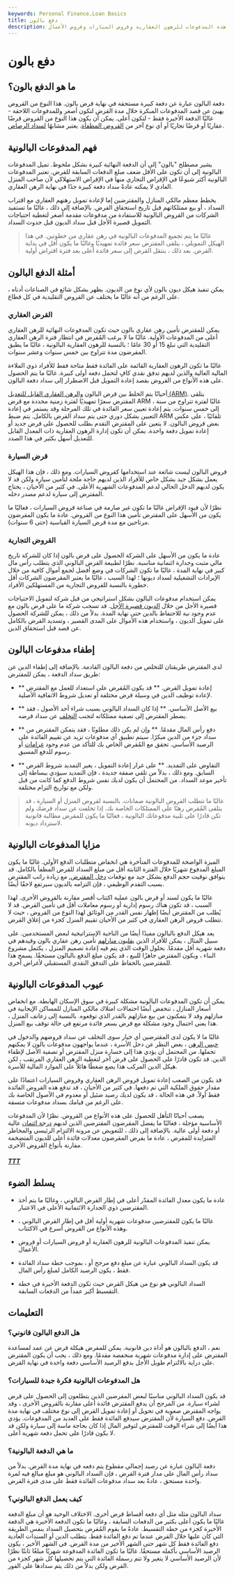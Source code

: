 ```yaml
---
keywords: Personal Finance,Loan Basics
title: دفع بالون
description: السداد بالبالون هو دفعة لمرة واحدة أكبر من المعتاد في نهاية القرض. تستخدم هذه المدفوعات للرهون العقارية وقروض السيارات وقروض الأعمال.
---
```


# دفع بالون
## ما هو الدفع بالون؟

دفعة البالون عبارة عن دفعة كبيرة مستحقة في نهاية قرض بالون. هذا النوع من القروض يهيئ عن قصد المدفوعات المبكرة خلال مدة القرض لتكون أصغر وللمدفوعات اللاحقة - غالبًا الدفعة الأخيرة فقط - لتكون أعلى. يمكن أن يكون هذا النوع من القروض قرضًا عقاريًا أو قرضًا تجاريًا أو أي نوع آخر من [القروض المطفأة](/amortized_loan). يعتبر مشابهًا [لسداد الرصاص](/bulletrepayment).

## فهم المدفوعات البالونية

يشير مصطلح "بالون" إلى أن الدفعة النهائية كبيرة بشكل ملحوظ. تميل المدفوعات البالونية إلى أن تكون على الأقل ضعف مبلغ الدفعات السابقة للقرض. تعتبر المدفوعات البالونية أكثر شيوعًا في الإقراض التجاري منها في الإقراض الاستهلاكي لأن صاحب المنزل العادي لا يمكنه عادةً سداد دفعة كبيرة جدًا في نهاية الرهن العقاري.

يخطط معظم مالكي المنازل والمقترضين إما لإعادة تمويل رهنهم العقاري مع اقتراب السداد ، أو بيع ممتلكاتهم قبل تاريخ استحقاق القرض. بالإضافة إلى ذلك ، غالبًا ما تستفيد الشركات من القروض البالونية للاستفادة من مدفوعات مقدمة أصغر لتغطية احتياجات التمويل قصيرة الأجل قبل سداد الديون قبل حدوث السداد.

> غالبًا ما يتم تجميع المدفوعات البالونية في رهن عقاري من خطوتين. في هذا الهيكل التمويلي ، يتلقى المقترض سعر فائدة تمهيديًا وغالبًا ما يكون أقل في بداية القرض. بعد ذلك ، ينتقل القرض إلى سعر فائدة أعلى بعد فترة اقتراض أولية.

>

## أمثلة الدفع البالون

يمكن تنفيذ هيكل ديون بالون لأي نوع من الديون. يظهر بشكل شائع في الصناعات أدناه ، على الرغم من أنه غالبًا ما يختلف عن القروض التقليدية في كل قطاع.

### القرض العقاري

يمكن للمقترض تأمين رهن عقاري بالون حيث تكون المدفوعات النهائية للرهن العقاري أعلى من المدفوعات الأولية. غالبًا ما لا يرغب المُقرض في انتظار فترة الرهن العقاري التقليدية التي تبلغ 15 أو 30 عامًا ؛ بالنسبة للرهون العقارية البالونية ، غالبًا ما يطبق المقرضون مدة تتراوح بين خمس سنوات وعشر سنوات.

غالبًا ما تكون الرهون العقارية القائمة على الفائدة فقط متاحة فقط للأفراد ذوي الملاءة المالية العالية والذين لديهم تدفق نقدي كافٍ لتحمل دفعة أولى كبيرة. غالبًا ما يتم الحصول على هذه الأنواع من القروض بقصد إعادة التمويل قبل الاضطرار إلى سداد دفعة البالون.

أحيانًا يتم الخلط بين قرض البالون [والرهن العقاري القابل للتعديل (ARM)](/arm). يتلقى المقترض سعرًا تمهيديًا لفترة زمنية محددة مع قرض ARM ، غالبًا لفترة تتراوح من سنة إلى خمس سنوات. يتم إعادة تعيين سعر الفائدة في تلك المرحلة وقد يستمر في إعادة التعيين بشكل دوري حتى يتم سداد القرض بالكامل. يتم ضبط ARM تلقائيًا ، على عكس بعض قروض البالون. لا يتعين على المقترض التقدم بطلب للحصول على قرض جديد أو إعادة تمويل دفعة واحدة. يمكن أن تكون إدارة الرهون العقارية ذات المعدل القابل للتعديل أسهل بكثير في هذا الصدد.

### قرض السيارة

قروض البالون ليست شائعة عند استخدامها كقروض السيارات. ومع ذلك ، فإن هذا الهيكل يعمل بشكل جيد بشكل خاص للأفراد الذين لديهم حاجة ملحة لتأمين سيارة ولكن قد لا يكون لديهم الدخل الحالي لدعم المدفوعات الشهرية الأعلى. في كثير من الأحيان ، يحتاج المقترض إلى سيارة لدعم مصدر دخله.

نظرًا لأن قيود الإقراض غالبًا ما تكون غير صارمة في صناعة قروض السيارات ، فغالبًا ما يكون من الأسهل على المقترض تأمين هذا النوع من القروض. عادة ما يكون المقرضون مرتاحين مع مدة قرض السيارة القياسية (حتى 6 سنوات).

### القروض التجارية

عادة ما يكون من الأسهل على الشركة الحصول على قرض بالون إذا كان للشركة تاريخ مالي مثبت وجدارة ائتمانية مناسبة. نظرًا لطبيعة القرض البالوني الذي يتطلب رأس مال كبير في نهاية المدة ، غالبًا ما تكون الشركات في وضع أفضل لجمع أموال كافية من خلال الإيرادات التشغيلية لسداد ديونها ؛ لهذا السبب ، غالبًا ما يعتبر المقرضون الشركات أقل خطورة بالنسبة للقروض التجارية من المستهلكين الأفراد.

يمكن استخدام مدفوعات البالون بشكل استراتيجي من قبل شركة لتمويل الاحتياجات قصيرة الأجل من خلال [الديون قصيرة الأجل](/shorttermdebt). قد تسحب شركة ما على قرض بالون مع عدم وجود نية للاحتفاظ بالدين حتى نهاية المدة. بدلاً من ذلك ، يمكن للشركة الحصول على تمويل الديون ، واستخدام هذه الأموال على المدى القصير ، وتسديد القرض بالكامل عن قصد قبل استحقاق الدين.

## إطفاء مدفوعات البالون

لدى المقترض طريقتان للتخلص من دفعة البالون القادمة. بالإضافة إلى إطفاء الدين عن طريق سداد الدفعة ، يمكن للمقترض:

- ** إعادة تمويل القرض. ** قد يكون المُقرض على استعداد للعمل مع المقترض لإعادة توظيف الدين في وسيلة قرض مختلفة أو تعديل شروط الاتفاقية الأصلية.

- ** بيع الأصل الأساسي. ** إذا كان السداد البالوني بسبب شراء أحد الأصول ، فقد يضطر المقترض إلى تصفية ممتلكاته لتجنب [التخلف](/default2) عن سداد قرضه.

- ** دفع رأس المال مقدمًا. ** وإن لم يكن ذلك مطلوبًا ، فقد يتمكن المقترض من سداد جزء من الدين مبكرًا. سيتم تطبيق أي مدفوعات تزيد عن تقييم الفائدة على الرصيد الأساسي. تحقق مع المُقرض الخاص بك للتأكد من عدم وجود [غرامات](/prepaymentpenalty) أو رسوم للدفع المسبق.

- ** التفاوض على التمديد. ** على غرار إعادة التمويل ، يغير التمديد شروط القرض السابق. ومع ذلك ، بدلاً من تلقي صفقة جديدة ، فإن التمديد سيؤدي ببساطة إلى تأخير موعد السداد. من المحتمل أن يكون لديك نفس شروط الدفع كما كانت من قبل ولكن مع تواريخ التزام مختلفة.

> غالبًا ما تتطلب القروض البالونية ضمانات. بالنسبة لقروض المنزل أو السيارة ، قد يتلقى المُقرض رهنًا على الممتلكات الخاصة بك. إذا تخلفت عن سداد قرضك ولم تكن قادرًا على تلبية مدفوعاتك البالونية ، فغالبًا ما يكون للمقرض مطالبة قانونية لاسترداد ديونه.

>

## مزايا المدفوعات البالونية

الميزة الواضحة للمدفوعات المتأخرة هي انخفاض متطلبات الدفع الأولي. غالبًا ما يكون المبلغ المدفوع شهريًا خلال الفترة الثابتة أقل من مبلغ السداد للقرض المطفأ بالكامل. قد يتوافق توقيت حجم الدفع بشكل جيد مع توقعات [دخل المقترض.](/income) مع زيادة راتب المقترض بسبب التقدم الوظيفي ، فإن التزامه بالديون سيرتفع لاحقًا أيضًا.

غالبًا ما يكون لسند أو قرض بالون عملية اكتتاب أقصر مقارنة بالقروض الأخرى. لهذا السبب ، قد تكون هناك رسوم إدارية أو رسوم معاملات أقل في تأمين القرض. قد لا يُطلب من المقترض أيضًا إظهار نفس القدر من الوثائق لهذا النوع من القروض ، حيث لا تتطلب قروض الرهن العقاري في كثير من الأحيان تقييم المنزل كجزء من إغلاق القرض.

يعد هيكل الدفع بالبالون مفيدًا أيضًا من الناحية الإستراتيجية لبعض المستخدمين. على سبيل المثال ، يمكن للأفراد الذين [يقلبون منازلهم](/flipping) تأمين رهن عقاري بالون وقيدهم في دفعة شهرية أقل مقدمًا. بحلول الوقت الذي يتم فيه إعادة تصميم المنزل ، يكتمل مشروع البناء ، ويكون المقترض جاهزًا للبيع ، قد يكون مبلغ الدفع بالبالون مستحقًا. يسمح هذا للمقترضين بالحفاظ على التدفق النقدي المستقبلي لأغراض أخرى.

## عيوب المدفوعات البالونية

يمكن أن تكون المدفوعات البالونية مشكلة كبيرة في سوق الإسكان الهابطة. مع انخفاض أسعار المنازل ، تنخفض أيضًا احتمالات امتلاك مالكي المنازل للمساكن الإيجابية في منازلهم وقد لا يتمكنون من بيع منازلهم بالقدر الذي توقعوه. بالنسبة إلى زعانف المنزل ، هذا يعني احتمال وجود مشكلة مع قرض بسعر فائدة مرتفع في حالة توقف بيع المنزل.

غالبًا ما لا يكون لدى المقترضين أي خيار سوى التخلف عن سداد قروضهم والدخول في [حبس الرهن](/foreclosure) ، بغض النظر عن دخل الأسرة ، عندما يواجهون مدفوعات بالون لا يمكنهم تحملها. من المحتمل أن يؤدي هذا إلى خسارة منزل المقترض أو تصفية الأصل لإطفاء الدين. قد تكون قادرًا على الحصول على قرض آخر لتغطية الرهن العقاري المرتقب ، لكن هيكل الدين المركب هذا يضع ضغطًا هائلاً على الموارد المالية للأسرة.

قد يكون من الصعب إعادة تمويل قروض الرهن العقاري وقروض السيارات اعتمادًا على مقدار حقوق الملكية التي تم دفعها. في كثير من الأحيان ، قد تدفع هذه القروض الفائدة فقط أولاً. في هذه الحالة ، قد يكون لديك رصيد ضئيل أو معدوم في الأصول الخاصة بك على الرغم من قيامك بسداد مدفوعات متسقة.

يصعب أحيانًا التأهل للحصول على هذه الأنواع من القروض. نظرًا لأن المدفوعات الأساسية مؤجلة ، فغالبًا ما يفضل المقرضون المقترضين الذين لديهم [درجة ائتمان](/credit_score) عالية أو دفعة أولى عالية. بالإضافة إلى ذلك ، للتعويض عن مرونة الالتزام الرئيسي والمخاطر المتزايدة للمقرض ، عادة ما يفرض المقرضون معدلات فائدة أعلى للديون المتضخمة مقارنة بأنواع القروض الأخرى.

<h5> <a href=""> TTT </a> </h5>

## يسلط الضوء

- عادة ما يكون معدل الفائدة المقدّر أعلى في إطار القرض البالوني ، وغالبًا ما يتم أخذ المقترضين ذوي الجدارة الائتمانية الأعلى في الاعتبار.

- غالبًا ما يكون للمقترضين مدفوعات شهرية أولية أقل في إطار القرض البالوني ، وهذه الأنواع من القروض أسرع في الاكتتاب.

- يمكن تنفيذ المدفوعات البالونية للرهون العقارية أو قروض السيارات أو قروض الأعمال.

- قد يكون السداد البالوني عبارة عن مبلغ دفع مرجح أو ، بموجب خطة سداد الفائدة فقط ، يكون الرصيد الكامل لمبلغ رأس المال.

- السداد البالوني هو نوع من هيكل القرض حيث تكون الدفعة الأخيرة في خطة التقسيط أكبر عمداً من الدفعات السابقة.

## التعليمات

### هل الدفع البالون قانوني؟

نعم ، الدفع بالبالون هو أداة دين قانونية. يمكن للمقرض هيكلة قرض عن عمد لمساعدة المقترض على إدارة مدفوعات شهرية منخفضة مقدمًا. ومع ذلك ، يجب أن يكون المقترض على دراية بالالتزام طويل الأجل بدفع الرصيد الأساسي دفعة واحدة في نهاية القرض.

### هل المدفوعات البالونية فكرة جيدة للسيارات؟

قد يكون السداد البالوني مناسبًا لبعض المقرضين الذين يتطلعون إلى الحصول على قرض لشراء سيارة. من المرجح أن يدفع المقترض فائدة أعلى مقارنة بالقروض الأخرى ، وقد يواجه المقترض صعوبة في تحويل أو إعادة تمويل القرض إلى نوع مختلف في نهاية مدة القرض. دفع السيارة لأن المقترض سيدفع الفائدة فقط على العديد من المدفوعات. يؤدي هذا أيضًا إلى شراء الوقت للمقترض لتوفير المال إذا كان بحاجة ماسة إلى سيارة ولكن قد لا يكون قادرًا على تحمل دفعة شهرية أعلى.

### ما هي الدفعة البالونية؟

دفعة البالون عبارة عن رصيد إجمالي مقطوع يتم دفعه في نهاية مدة القرض. بدلاً من سداد رأس المال على مدار فترة القرض ، فإن السداد البالوني هو مبلغ مبالغ فيه لمرة واحدة مستحق ، عادةً بعد سداد مدفوعات الفائدة فقط على مدى فترة القرض.

### كيف يعمل الدفع البالوني؟

سداد البالون مثله مثل أي دفعة أقساط قرض أخرى. الاختلاف الوحيد هو أن مبلغ الدفعة غالبًا ما يكون أعلى بكثير من الدفعات السابقة ، وغالبًا ما تكون الدفعة الأخيرة هي الدفعة الأخيرة كجزء من خطة التقسيط. عادةً ما يقوم المُقرض بتحصيل السداد بنفس الطريقة التي كان عليها خلال القرض عندما تم دفع الفائدة فقط. يتطلب الدين أو السندات العادية دفع الفائدة فقط كل شهر حتى الشهر الأخير من مدة القرض. في الشهر الأخير ، يكون الرصيد الأساسي بأكمله مستحقًا. غالبًا ما تكون الفائدة المدفوعة شهريًا مبلغًا ثابتًا نظرًا لأن الرصيد الأساسي لا يتغير ولا تتم رسملة الفائدة التي يتم تحصيلها كل شهر كجزء من القرض ولكن بدلاً من ذلك يتم سدادها على الفور.


